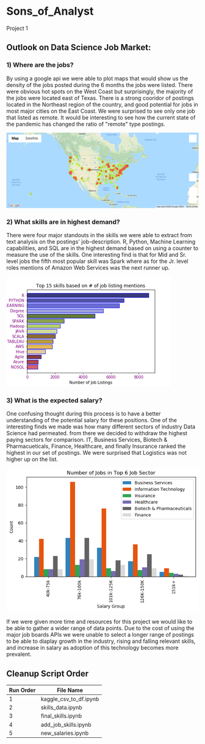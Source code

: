 # Sons_of_Analyst
Project 1


## Outlook on Data Science Job Market:

### 1) Where are the jobs?
  By using a google api we were able to plot maps that would show us the density of the jobs posted during the 6 months the jobs were listed.  There were obvious hot spots on the West Coast but surprisingly, the majority of the jobs were located east of Texas. There is a strong cooridor of postings located in the Northeast region of the country, and good potential for jobs in most major cities on the East Coast. We were surprised to see only one job that listed as remote. It would be interesting to see how the current state of the pandemic has changed the ratio of "remote" type postings.

![alt text](https://github.com/Jonsey1696/Sons_of_Analyst/blob/master/glassdoor%20salaries/Plots/all_jobs_map.png?raw=true)


### 2) What skills are in highest demand?
  There were four major standouts in the skills we were able to extract from text analysis on the postings' job-description. R, Python, Machine Learning capabilities, and SQL are in the highest demand based on using a counter to measure the use of the skills. One interesting find is that for Mid and Sr. level jobs the fifth most popular skill was Spark where as for the Jr. level roles mentions of Amazon Web Services was the next runner up. 


![alt text](https://github.com/Jonsey1696/Sons_of_Analyst/blob/master/images/top_15%20skills.png?raw=true)


### 3) What is the expected salary?
  One confusing thought during this process is to have a better understanding of the potential salary for these positions. One of the interesting finds we made was how many different sectors of industry Data Science had permeated. from there we decided to withdraw the highest paying sectors for comparison. IT, Business Services, Biotech & Pharmacueticals, Finance, Healthcare, and finally Insurance ranked the highest in our set of postings. We were surprised that Logistics was not higher up on the list.
  

![alt text](https://github.com/Jonsey1696/Sons_of_Analyst/blob/master/glassdoor%20salaries/Plots/Number%20of%20jobs%20in%20top%206%20sectors.png?raw=true)



 If we were given more time and resources for this project we would like to be able to gather a wider range of data points.  Due to the cost of using the major job boards APIs we were unable to select a longer range of postings to be able to diaplay growth in the industry, rising and falling relevant skills, and increase in salary as adoption of this technology becomes more prevalent.

## Cleanup Script Order
Run Order | File Name
------------- | -------------
1 | kaggle_csv_to_df.ipynb
2 | skills_data.ipynb
3 | final_skills.ipynb
4 | add_job_skills.ipynb
5 | new_salaries.ipynb
